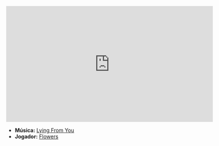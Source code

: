 <iframe width="560" height="315" src="https://www.youtube.com/embed/NjdgcHdzvac?si=pMgNiZWPbyjHS3FQ" title="YouTube video player" frameborder="0" allow="accelerometer; autoplay; clipboard-write; encrypted-media; gyroscope; picture-in-picture; web-share" referrerpolicy="strict-origin-when-cross-origin" allowfullscreen></iframe>

- **Música:** [Lying From You](../Músicas/Lying%20From%20You.md)
- **Jogador:** [Flowers](content/Jogadores/Flowers.md)